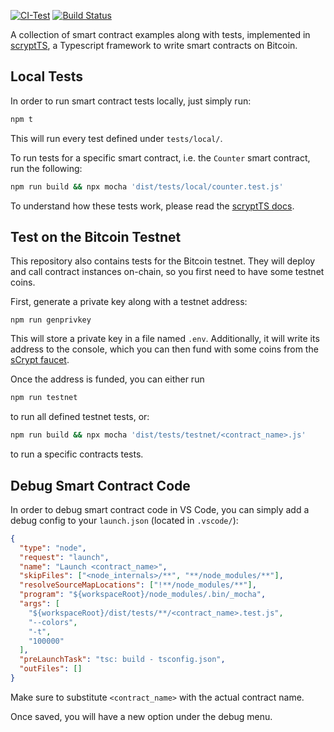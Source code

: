 [![CI-Test](https://github.com/sCrypt-Inc/scryptTS-examples/actions/workflows/ci.yml/badge.svg)](https://github.com/sCrypt-Inc/scryptTS-examples/actions/workflows/ci.yml)
[![Build Status](https://app.travis-ci.com/sCrypt-Inc/scryptTS-examples.svg?branch=master)](https://app.travis-ci.com/sCrypt-Inc/scryptTS-examples)

A collection of smart contract examples along with tests, implemented in [scryptTS](https://scrypt.io/scryptTS), a Typescript framework to write smart contracts on Bitcoin.

## Local Tests

In order to run smart contract tests locally, just simply run:

```sh
npm t
```

This will run every test defined under `tests/local/`.

To run tests for a specific smart contract, i.e. the `Counter` smart contract, run the following:

```sh
npm run build && npx mocha 'dist/tests/local/counter.test.js'
```

To understand how these tests work, please read the [scryptTS docs](https://scrypt.io/scrypt-ts/getting-started/how-to-test-a-contract).

## Test on the Bitcoin Testnet

This repository also contains tests for the Bitcoin testnet. They will deploy and call contract instances on-chain, so you first need to have some testnet coins.

First, generate a private key along with a testnet address:

```
npm run genprivkey
```

This will store a private key in a file named `.env`. Additionally, it will write its address to the console, which you can then fund with some coins from the [sCrypt faucet](https://scrypt.io/#faucet).

Once the address is funded, you can either run

```sh
npm run testnet
```

to run all defined testnet tests, or:

```sh
npm run build && npx mocha 'dist/tests/testnet/<contract_name>.js'
```

to run a specific contracts tests.

## Debug Smart Contract Code

In order to debug smart contract code in VS Code, you can simply add a debug config to your `launch.json` (located in `.vscode/`):

```json
{
  "type": "node",
  "request": "launch",
  "name": "Launch <contract_name>",
  "skipFiles": ["<node_internals>/**", "**/node_modules/**"],
  "resolveSourceMapLocations": ["!**/node_modules/**"],
  "program": "${workspaceRoot}/node_modules/.bin/_mocha",
  "args": [
    "${workspaceRoot}/dist/tests/**/<contract_name>.test.js",
    "--colors",
    "-t",
    "100000"
  ],
  "preLaunchTask": "tsc: build - tsconfig.json",
  "outFiles": []
}
```

Make sure to substitute `<contract_name>` with the actual contract name.

Once saved, you will have a new option under the debug menu.
